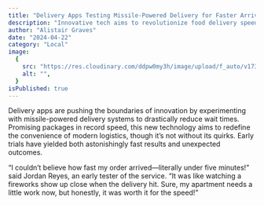 ```yaml
---
title: "Delivery Apps Testing Missile-Powered Delivery for Faster Arrival"
description: "Innovative tech aims to revolutionize food delivery speed with cutting-edge propulsion systems."
author: "Alistair Graves"
date: "2024-04-22"
category: "Local"
image:
  {
    src: "https://res.cloudinary.com/ddpw0my3h/image/upload/f_auto/v1736553693/missle_mkg4gh.webp",
    alt: "",
  }
isPublished: true
---
```


Delivery apps are pushing the boundaries of innovation by experimenting with missile-powered delivery systems to drastically reduce wait times. Promising packages in record speed, this new technology aims to redefine the convenience of modern logistics, though it’s not without its quirks. Early trials have yielded both astonishingly fast results and unexpected outcomes.

“I couldn’t believe how fast my order arrived—literally under five minutes!” said Jordan Reyes, an early tester of the service. “It was like watching a fireworks show up close when the delivery hit. Sure, my apartment needs a little work now, but honestly, it was worth it for the speed!”